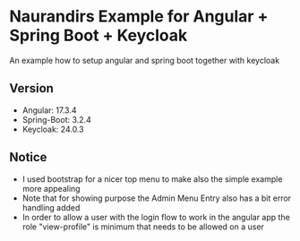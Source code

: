 # Naurandirs Example for Angular + Spring Boot + Keycloak
An example how to setup angular and spring boot together with keycloak

## Version
* Angular: 17.3.4
* Spring-Boot: 3.2.4
* Keycloak: 24.0.3

## Notice
* I used bootstrap for a nicer top menu to make also the simple example more appealing
* Note that for showing purpose the Admin Menu Entry also has a bit error handling added
* In order to allow a user with the login flow to work in the angular app the role "view-profile" is minimum that needs to be allowed on a user